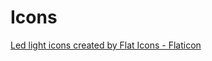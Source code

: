 # Icons

<a href="https://www.flaticon.com/free-icons/led-light" title="led light icons">Led light icons created by Flat Icons - Flaticon</a>
